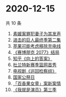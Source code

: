 # 2020-12-15

共 10 条

<!-- BEGIN ZHIHUSEARCH -->
<!-- 最后更新时间 Tue Dec 15 2020 00:09:29 GMT+0800 (CST) -->
1. [素媛案罪犯妻子为其发声](https://www.zhihu.com/search?q=素媛案)
1. [进击的巨人最终季第二集](https://www.zhihu.com/search?q=进击的巨人第四季)
1. [苹果可能考虑移除充电线](https://www.zhihu.com/search?q=苹果充电线)
1. [《赛博朋克 2077》结局](https://www.zhihu.com/search?q=2077结局)
1. [知乎《向上的答案》](https://www.zhihu.com/search?q=向上的答案)
1. [杜兰特新赛季篮网首秀](https://www.zhihu.com/search?q=杜兰特)
1. [电视剧《巡回检察组》](https://www.zhihu.com/search?q=巡回检察组)
1. [国家公祭日](https://www.zhihu.com/search?q=国家公祭日)
1. [「百香果女童」案新案情](https://www.zhihu.com/search?q=百香果女孩)
1. [《我就是演员》第三季](https://www.zhihu.com/search?q=我就是演员)
<!-- END ZHIHUSEARCH -->

